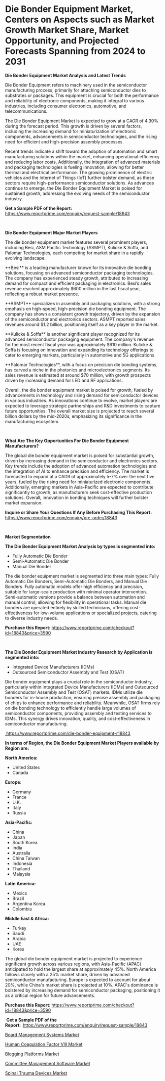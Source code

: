 <p><h1>Die Bonder Equipment Market, Centers on Aspects such as Market Growth Market Share, Market Opportunity, and Projected Forecasts Spanning from 2024 to 2031</h1></p><p><strong>Die Bonder Equipment Market Analysis and Latest Trends</strong></p>
<p><p>Die Bonder Equipment refers to machinery used in the semiconductor manufacturing process, primarily for attaching semiconductor dies to substrates or packages. This equipment is crucial for both the performance and reliability of electronic components, making it integral to various industries, including consumer electronics, automotive, and telecommunications.</p><p>The Die Bonder Equipment Market is expected to grow at a CAGR of 4.30% during the forecast period. This growth is driven by several factors, including the increasing demand for miniaturization of electronic components, advancements in semiconductor technologies, and the rising need for efficient and high-precision assembly processes. </p><p>Recent trends indicate a shift toward the adoption of automation and smart manufacturing solutions within the market, enhancing operational efficiency and reducing labor costs. Additionally, the integration of advanced materials and packaging technologies is fueling innovation, allowing for better thermal and electrical performance. The growing prominence of electric vehicles and the Internet of Things (IoT) further bolster demand, as these sectors require high-performance semiconductor solutions. As advances continue to emerge, the Die Bonder Equipment Market is poised for sustained growth, addressing the evolving needs of the semiconductor industry.</p></p>
<p><strong>Get a Sample PDF of the Report:&nbsp;</strong> <a href="https://www.reportprime.com/enquiry/request-sample/18843?utm_campaign=1197&utm_medium=2&utm_source=Github&utm_content=ia&utm_term=22112024&utm_id=die-bonder-equipment">https://www.reportprime.com/enquiry/request-sample/18843</a></p>
<p>&nbsp;</p>
<p><strong>Die Bonder Equipment Major Market Players</strong></p>
<p><p>The die bonder equipment market features several prominent players, including Besi, ASM Pacific Technology (ASMPT), Kulicke & Soffa, and Palomar Technologies, each competing for market share in a rapidly evolving landscape.</p><p>**Besi** is a leading manufacturer known for its innovative die bonding solutions, focusing on advanced semiconductor packaging technologies. The company has experienced steady growth, attributed to increasing demand for compact and efficient packaging in electronics. Besi’s sales revenue reached approximately $600 million in the last fiscal year, reflecting a robust market presence.</p><p>**ASMPT** specializes in assembly and packaging solutions, with a strong emphasis on high-speed, high-precision die bonding equipment. The company has shown a consistent growth trajectory, driven by the expansion of the semiconductor and electronics sectors. ASMPT reported sales revenues around $1.2 billion, positioning itself as a key player in the market.</p><p>**Kulicke & Soffa** is another significant player recognized for its advanced semiconductor packaging equipment. The company's revenue for the most recent fiscal year was approximately $610 million. Kulicke & Soffa is focusing on innovation and expanding its technology offerings to cater to emerging markets, particularly in automotive and 5G applications.</p><p>**Palomar Technologies**, with a focus on precision die bonding systems, has carved a niche in the photonics and microelectronics segments. Its sales revenue is estimated at around $70 million, with growth prospects driven by increasing demand for LED and RF applications.</p><p>Overall, the die bonder equipment market is poised for growth, fueled by advancements in technology and rising demand for semiconductor devices in various industries. As innovations continue to evolve, market players are expected to leverage strategic partnerships and R&D investments to capture future opportunities. The overall market size is projected to reach several billion dollars by the mid-2020s, emphasizing its significance in the manufacturing ecosystem.</p></p>
<p>&nbsp;</p>
<p><strong>What Are The Key Opportunities For Die Bonder Equipment Manufacturers?</strong></p>
<p><p>The global die bonder equipment market is poised for substantial growth, driven by increasing demand in the semiconductor and electronics sectors. Key trends include the adoption of advanced automation technologies and the integration of AI to enhance precision and efficiency. The market is forecasted to expand at a CAGR of approximately 5-7% over the next five years, fueled by the rising need for miniaturized electronic components. Additionally, emerging markets in Asia-Pacific are expected to contribute significantly to growth, as manufacturers seek cost-effective production solutions. Overall, innovation in bonding techniques will further bolster market expansion.</p></p>
<p><strong>Inquire or Share Your Questions If Any Before Purchasing This Report:</strong> <a href="https://www.reportprime.com/enquiry/pre-order/18843?utm_campaign=1197&utm_medium=2&utm_source=Github&utm_content=ia&utm_term=22112024&utm_id=die-bonder-equipment">https://www.reportprime.com/enquiry/pre-order/18843</a></p>
<p>&nbsp;</p>
<p><strong>Market Segmentation</strong></p>
<p><strong>The Die Bonder Equipment Market Analysis by types is segmented into:</strong></p>
<p><ul><li>Fully Automatic Die Bonder</li><li>Semi-Automatic Die Bonder</li><li>Manual Die Bonder</li></ul></p>
<p><p>The die bonder equipment market is segmented into three main types: Fully Automatic Die Bonders, Semi-Automatic Die Bonders, and Manual Die Bonders. Fully automatic models offer high efficiency and precision, suitable for large-scale production with minimal operator intervention. Semi-automatic versions provide a balance between automation and manual control, allowing for flexibility in operational tasks. Manual die bonders are operated entirely by skilled technicians, offering cost-effectiveness for low-volume applications or specialized projects, catering to diverse industry needs.</p></p>
<p><strong>Purchase this Report:&nbsp;</strong><a href="https://www.reportprime.com/checkout?id=18843&price=3590&utm_campaign=1197&utm_medium=2&utm_source=Github&utm_content=ia&utm_term=22112024&utm_id=die-bonder-equipment">https://www.reportprime.com/checkout?id=18843&price=3590</a></p>
<p>&nbsp;</p>
<p><strong>The Die Bonder Equipment Market Industry Research by Application is segmented into:</strong></p>
<p><ul><li>Integrated Device Manufacturers (IDMs)</li><li>Outsourced Semiconductor Assembly and Test (OSAT)</li></ul></p>
<p><p>Die bonder equipment plays a crucial role in the semiconductor industry, particularly within Integrated Device Manufacturers (IDMs) and Outsourced Semiconductor Assembly and Test (OSAT) markets. IDMs utilize die bonders for in-house production, ensuring precise assembly and packaging of chips to enhance performance and reliability. Meanwhile, OSAT firms rely on die bonding technology to efficiently handle large volumes of semiconductor components, providing assembly and testing services to IDMs. This synergy drives innovation, quality, and cost-effectiveness in semiconductor manufacturing.</p></p>
<p><a href="https://www.reportprime.com/die-bonder-equipment-r18843?utm_campaign=1197&utm_medium=2&utm_source=Github&utm_content=ia&utm_term=22112024&utm_id=die-bonder-equipment">&nbsp;https://www.reportprime.com/die-bonder-equipment-r18843</a></p>
<p><strong>In terms of Region, the Die Bonder Equipment Market Players available by Region are:</strong></p>
<p>
    <p> <strong> North America: </strong>
        <ul>
            <li>United States</li>
            <li>Canada</li>
        </ul>
        </p> 
    <p> <strong> Europe: </strong>
        <ul>
            <li>Germany</li>
            <li>France</li>
            <li>U.K.</li>
            <li>Italy</li>
            <li>Russia</li>
        </ul>
        </p> 
    <p> <strong> Asia-Pacific: </strong>
        <ul>
            <li>China</li>
            <li>Japan</li>
            <li>South Korea</li>
            <li>India</li>
            <li>Australia</li>
            <li>China Taiwan</li>
            <li>Indonesia</li>
            <li>Thailand</li>
            <li>Malaysia</li>
        </ul>
        </p> 
    <p> <strong> Latin America: </strong>
        <ul>
            <li>Mexico</li>
            <li>Brazil</li>
            <li>Argentina Korea</li>
            <li>Colombia</li>
        </ul>
        </p> 
    <p> <strong> Middle East & Africa: </strong>
        <ul>
            <li>Turkey</li>
            <li>Saudi</li>
            <li>Arabia</li>
            <li>UAE</li>
            <li>Korea</li>
        </ul>
    </p>
    </p>
<p><p>The global die bonder equipment market is projected to experience significant growth across various regions, with Asia-Pacific (APAC) anticipated to hold the largest share at approximately 45%. North America follows closely with a 25% market share, driven by advanced semiconductor manufacturing. Europe is expected to account for about 20%, while China's market share is projected at 10%. APAC's dominance is bolstered by increasing demand for semiconductor packaging, positioning it as a critical region for future advancements.</p></p>
<p><strong>Purchase this Report: </strong><a href="https://www.reportprime.com/checkout?id=18843&price=3590&utm_campaign=1197&utm_medium=2&utm_source=Github&utm_content=ia&utm_term=22112024&utm_id=die-bonder-equipment">https://www.reportprime.com/checkout?id=18843&price=3590</a></p>
<p>&nbsp;<strong>Get a Sample PDF of the Report:&nbsp;&nbsp;</strong><a href="https://www.reportprime.com/enquiry/request-sample/18843?utm_campaign=1197&utm_medium=2&utm_source=Github&utm_content=ia&utm_term=22112024&utm_id=die-bonder-equipment">https://www.reportprime.com/enquiry/request-sample/18843</a></p>
<p><strong></strong></p>
<p><p><a href="https://www.linkedin.com/pulse/study-forecastingthe-globalboard-management-systems-market-ej88e?utm_campaign=1197&utm_medium=2&utm_source=Github&utm_content=ia&utm_term=22112024&utm_id=die-bonder-equipment">Board Management Systems Market</a></p><p><a href="https://issuu.com/reportprime-2/docs/human-coagulation-factor-viii-marke_e503b3c907e3dd?utm_campaign=1197&utm_medium=2&utm_source=Github&utm_content=ia&utm_term=22112024&utm_id=die-bonder-equipment">Human Coagulation Factor VIII Market</a></p><p><a href="https://www.linkedin.com/pulse/evaluating-impact-latest-trends-blogging-platforms-market-e9jue?utm_campaign=1197&utm_medium=2&utm_source=Github&utm_content=ia&utm_term=22112024&utm_id=die-bonder-equipment">Blogging Platforms Market</a></p><p><a href="https://www.linkedin.com/pulse/projected-growth-committee-management-software-market-43-qcu8e?utm_campaign=1197&utm_medium=2&utm_source=Github&utm_content=ia&utm_term=22112024&utm_id=die-bonder-equipment">Committee Management Software Market</a></p><p><a href="https://issuu.com/reportprime-2/docs/spinal-trauma-devices-market-size-2_d47f9e79010f52?utm_campaign=1197&utm_medium=2&utm_source=Github&utm_content=ia&utm_term=22112024&utm_id=die-bonder-equipment">Spinal Trauma Devices Market</a></p></p>